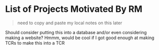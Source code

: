 # List of Projects Motivated By RM

> need to copy and paste my local notes on this later

Should consider putting this into a database and/or even considering making a website? Hmmm, would be cool if I got good enough at making TCRs to make this into a TCR